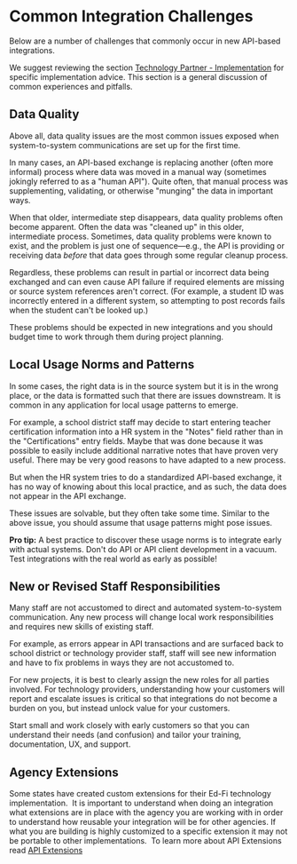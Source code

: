 # Common Integration Challenges

Below are a number of challenges that commonly occur in new API-based integrations.

We suggest reviewing the section [Technology Partner - Implementation](./technology-partner-implementation/readme.md) for specific implementation advice. This section is a general discussion of common experiences and pitfalls.

## Data Quality

Above all, data quality issues are the most common issues exposed when system-to-system communications are set up for the first time.

In many cases, an API-based exchange is replacing another (often more informal) process where data was moved in a manual way (sometimes jokingly referred to as a "human API"). Quite often, that manual process was supplementing, validating, or otherwise "munging" the data in important ways.

When that older, intermediate step disappears, data quality problems often become apparent. Often the data was "cleaned up" in this older, intermediate process. Sometimes, data quality problems were known to exist, and the problem is just one of sequence—e.g., the API is providing or receiving data _before_ that data goes through some regular cleanup process.

Regardless, these problems can result in partial or incorrect data being exchanged and can even cause API failure if required elements are missing or source system references aren't correct. (For example, a student ID was incorrectly entered in a different system, so attempting to post records fails when the student can't be looked up.)

These problems should be expected in new integrations and you should budget time to work through them during project planning.

## Local Usage Norms and Patterns

In some cases, the right data is in the source system but it is in the wrong place, or the data is formatted such that there are issues downstream. It is common in any application for local usage patterns to emerge.

For example, a school district staff may decide to start entering teacher certification information into a HR system in the "Notes" field rather than in the "Certifications" entry fields. Maybe that was done because it was possible to easily include additional narrative notes that have proven very useful. There may be very good reasons to have adapted to a new process.

But when the HR system tries to do a standardized API-based exchange, it has no way of knowing about this local practice, and as such, the data does not appear in the API exchange.

These issues are solvable, but they often take some time. Similar to the above issue, you should assume that usage patterns might pose issues.

**Pro tip:** A best practice to discover these usage norms is to integrate early with actual systems. Don't do API or API client development in a vacuum. Test integrations with the real world as early as possible!

## New or Revised Staff Responsibilities

Many staff are not accustomed to direct and automated system-to-system communication. Any new process will change local work responsibilities and requires new skills of existing staff.

For example, as errors appear in API transactions and are surfaced back to school district or technology provider staff, staff will see new information and have to fix problems in ways they are not accustomed to.

For new projects, it is best to clearly assign the new roles for all parties involved. For technology providers, understanding how your customers will report and escalate issues is critical so that integrations do not become a burden on you, but instead unlock value for your customers.

Start small and work closely with early customers so that you can understand their needs (and confusion) and tailor your training, documentation, UX, and support.

## Agency Extensions

Some states have created custom extensions for their Ed-Fi technology implementation.  It is important to understand when doing an integration what extensions are in place with the agency you are working with in order to understand how reusable your integration will be for other agencies. If what you are building is highly customized to a specific extension it may not be portable to other implementations.  To learn more about API Extensions read [API Extensions](../implementation/ed-fi-api-fundamentals/api-extensions.md)
